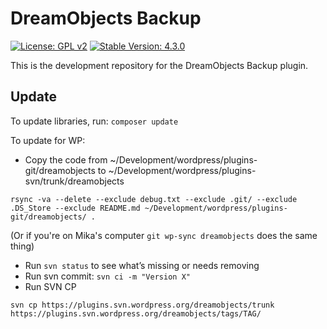 # DreamObjects Backup #

[![License: GPL v2](https://img.shields.io/badge/License-GPL%20v2-blue.svg)](https://www.gnu.org/licenses/old-licenses/gpl-2.0.en.html) [![Stable Version: 4.3.0](https://img.shields.io/badge/Version-4.3.0-success)](https://wordpress.org/plugins/dreamobjects/)

This is the development repository for the DreamObjects Backup plugin.

## Update

To update libraries, run:  `composer update`

To update for WP:

* Copy the code from ~/Development/wordpress/plugins-git/dreamobjects to ~/Development/wordpress/plugins-svn/trunk/dreamobjects

```
rsync -va --delete --exclude debug.txt --exclude .git/ --exclude .DS_Store --exclude README.md ~/Development/wordpress/plugins-git/dreamobjects/ .
```

(Or if you're on Mika's computer `git wp-sync dreamobjects` does the same thing)

* Run `svn status` to see what’s missing or needs removing
* Run svn commit: `svn ci -m "Version X"`
* Run SVN CP

```
svn cp https://plugins.svn.wordpress.org/dreamobjects/trunk https://plugins.svn.wordpress.org/dreamobjects/tags/TAG/
```
